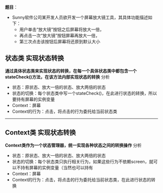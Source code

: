 **题目**：
-   Sunny软件公司某开发人员欲开发一个屏幕放大镜工具，其具体功能描述如下：
    -   用户单击“放大镜”按钮之后屏幕将放大一倍，
    -   再点击一次“放大镜”按钮屏幕再放大一倍，
    -   第三次点击该按钮后屏幕将还原到默认大小
## 状态类 实现状态转换
**通过具体状态类来实现状态的转换，在每一个具体状态类中都包含一个stateCheck()方法，在该方法内部实现状态的转换**
分析
- 状态：原状态、放大一倍的状态、放大两倍的状态
- 状态的切换：每个状态类中写一个stateCheck()，在此进行状态的转换，所以要持有屏幕的实例变量
- Context：屏幕
- Context的行为：点击，将点击的行为委托给当前状态类
  
---
## Context类 实现状态转换
**Context类作为一个状态管理器，统一实现各种状态之间的转换操作**
分析
- 状态：原状态、放大一倍的状态、放大两倍的状态
- 状态的切换：每个状态类只执行相关行为，如果这些行为不依赖screen，就可以不持有屏幕的实例变量（当然也可以持有
- Context：屏幕
- Context的行为：点击，将点击的行为委托给当前状态类，在此进行状态的转换